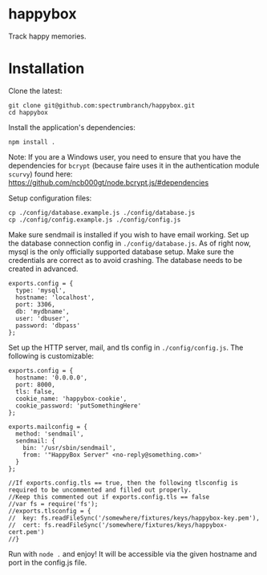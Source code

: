 happybox
========

Track happy memories.

Installation
============
Clone the latest:
```
git clone git@github.com:spectrumbranch/happybox.git
cd happybox
```
Install the application's dependencies:
```
npm install .
```

Note: If you are a Windows user, you need to ensure that you have the dependencies for ```bcrypt``` (because faire uses it in the authentication module ```scurvy```) found here: https://github.com/ncb000gt/node.bcrypt.js/#dependencies

Setup configuration files:
```
cp ./config/database.example.js ./config/database.js
cp ./config/config.example.js ./config/config.js
```

Make sure sendmail is installed if you wish to have email working.
Set up the database connection config in ```./config/database.js```. As of right now, mysql is the only officially supported database setup. Make sure the credentials are correct as to avoid crashing. The database needs to be created in advanced.
```
exports.config = {
  type: 'mysql',
  hostname: 'localhost',
  port: 3306,
  db: 'mydbname',
  user: 'dbuser',
  password: 'dbpass'
};
```
Set up the HTTP server, mail, and tls config in ```./config/config.js```. The following is customizable:
```
exports.config = {
  hostname: '0.0.0.0',
  port: 8000,
  tls: false,
  cookie_name: 'happybox-cookie',
  cookie_password: 'putSomethingHere'
};

exports.mailconfig = {
  method: 'sendmail',
  sendmail: {
    bin: '/usr/sbin/sendmail',
	from: '"HappyBox Server" <no-reply@something.com>'
  }
};

//If exports.config.tls == true, then the following tlsconfig is required to be uncommented and filled out properly.
//Keep this commented out if exports.config.tls == false
//var fs = require('fs');
//exports.tlsconfig = {
//  key: fs.readFileSync('/somewhere/fixtures/keys/happybox-key.pem'),
//  cert: fs.readFileSync('/somewhere/fixtures/keys/happybox-cert.pem')
//}
```

Run with ```node .``` and enjoy! It will be accessible via the given hostname and port in the config.js file.
